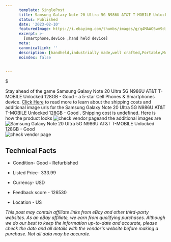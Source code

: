 ```yaml
---
      template: SinglePost
      title: Samsung Galaxy Note 20 Ultra 5G N986U AT&T T-MOBILE Unlocked 128GB  -  Good 
      status: Published
      date: '2023-02-10'
      featuredImage: https://i.ebayimg.com/thumbs/images/g/q4MAAOSwm9diHv4M/s-l225.jpg
      excerpt: >-
        [smartphone,device ,hand held device]
      meta:
      canonicalLink: ''
      description: [handheld,industrially made,well crafted,Portable,Mobile,Compact,Convenient,Lightweight,Maneuverable,Man-portable,Miniature,Carriable,Hand-held,Light,Holdable,Transportable,Mobile device,Pocket-sized,On-the-go,Wireless,Cordless,Compact size,Convenient size, smartphone,device ,hand held device]
      noindex: false
        
        
---
```

$

Stay ahead of the game Samsung Galaxy Note 20 Ultra 5G N986U AT&T T-MOBILE Unlocked 128GB  -  Good  - a 5-star Cell Phones & Smartphones device. [Click Here](https://www.ebay.com/itm/313896978800?hash=item4915b7c970%3Ag%3Aq4MAAOSwm9diHv4M&mkevt=1&mkcid=1&mkrid=711-53200-19255-0&campid=%253CePNCampaignId%253E&customid=%253CreferenceId%253E&toolid=10049) to read more to learn about the shipping costs and additional image urls for the Samsung Galaxy Note 20 Ultra 5G N986U AT&T T-MOBILE Unlocked 128GB  -  Good . Shipping cost is undefined. Here is how the product looks ![check vendor page](https://i.ebayimg.com/thumbs/images/g/q4MAAOSwm9diHv4M/s-l225.jpg)and the additional images are![Samsung Galaxy Note 20 Ultra 5G N986U AT&T T-MOBILE Unlocked 128GB  -  Good ](https://i.ebayimg.com/images/g/q4MAAOSwm9diHv4M/s-l500.jpg)![check vendor page](https://origin-galleryplus.ebayimg.com/ws/web/313896978800_2_0_1/225x225.jpg)



 ## Technical Facts 



     
      

 - Condition- Good - Refurbished 


      

 - Listed Price- 333.99 


      

 - Currency- USD 


      

 - Feedback score - 126530 


      

 - Location - US 


      
      

 *_This post may contain affiliate links from eBay and other third-party websites. As an eBay affiliate, we earn from qualifying purchases. Although we do our best to keep the information up-to-date and accurate, please check the date and all details with the vendor's website before making a purchase. Not all data may be accurate._*






